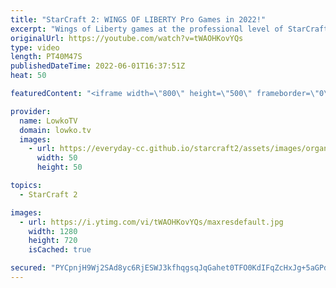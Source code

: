 ```yaml
---
title: "StarCraft 2: WINGS OF LIBERTY Pro Games in 2022!"
excerpt: "Wings of Liberty games at the professional level of StarCraft 2 in 2022. It turns out that many of the improvements made to the game we now take for granted.  00:00 Zerg versus Terran on Daybreak 16:25 Terran versus Protoss on Metropolis 28:16 Zerg versus Protoss on Tal'darim Altar  OlimoLeague on Patreon:"
originalUrl: https://youtube.com/watch?v=tWAOHKovYQs
type: video
length: PT40M47S
publishedDateTime: 2022-06-01T16:37:51Z
heat: 50

featuredContent: "<iframe width=\"800\" height=\"500\" frameborder=\"0\" src=\"https://www.youtube.com/embed/tWAOHKovYQs\" allow=\"accelerometer; autoplay; encrypted-media; gyroscope; picture-in-picture\" allowfullscreen></iframe>"

provider:
  name: LowkoTV
  domain: lowko.tv
  images:
    - url: https://everyday-cc.github.io/starcraft2/assets/images/organizations/lowko.tv-50x50.jpg
      width: 50
      height: 50

topics:
  - StarCraft 2

images:
  - url: https://i.ytimg.com/vi/tWAOHKovYQs/maxresdefault.jpg
    width: 1280
    height: 720
    isCached: true

secured: "PYCpnjH9Wj2SAd8yc6RjESWJ3kfhqgsqJqGahet0TFO0KdIFqZcHxJg+5aGPdMbhH3fGd3Jj8Qz03m+VppquqtRuydVWKFNpVQHiPo/G9Srr80gJHdlUAG3C2ENdKejT+nGLBoNgLeytQpWCE4mE3+ZMaRs/OKEhY5UuSRgr2rBfDrWIn3Xp1De85sQNUDVCgJsfjQ8hKFnByhpvTeB5SI792PSheiYmoSN0WWXgyK5/+mVxUWzLW4jTGJWB1oZDqscYEL5iHNumzFClTgKo1k0vx4BlIcKH/VG6iqptM5281l03oXF8TbKyVl22v/B/3Mq4+IEmWidaJq0P1u4D56bhG1KpL+jdYDf0SN1/mbOY/k+a5VT2k7spuizTA/qr4a+MjuxHSDQs4DpZD4Ibu9loVO9uISqUls9YXewNwMs=;NZ1KAsBPewnyae0Ya0NgPQ=="
---
```


